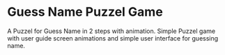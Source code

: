 # Guess Name Puzzel Game
A Puzzel for Guess Name in 2 steps with animation.
Simple Puzzel game with user guide screen animations and simple user interface for guessing name.
